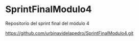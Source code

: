 # SprintFinalModulo4
Repositorio del sprint final del módulo 4

https://github.com/urbinavidelapedro/SprintFinalModulo4.git
